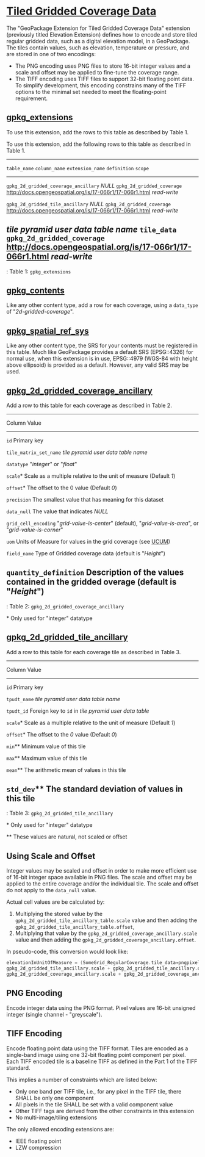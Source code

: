 # [Tiled Gridded Coverage Data](http://docs.opengeospatial.org/is/17-066r1/17-066r1.html)

The \"GeoPackage Extension for Tiled Gridded Coverage Data" extension
(previously titled Elevation Extension) defines how to encode and store
tiled regular gridded data, such as a digital elevation model, in a
GeoPackage. The tiles contain values, such as elevation, temperature or
pressure, and are stored in one of two encodings:

-   The PNG encoding uses PNG files to store 16-bit integer values and a
    scale and offset may be applied to fine-tune the coverage range.
-   The TIFF encoding uses TIFF files to support 32-bit floating point
    data. To simplify development, this encoding constrains many of the
    TIFF options to the minimal set needed to meet the floating-point
    requirement.

## [gpkg_extensions](http://docs.opengeospatial.org/is/17-066r1/17-066r1.html#gpkg_extensions)

To use this extension, add the rows to this table as described by Table
1.

To use this extension, add the following rows to this table as described
in Table 1.

  ---------------------------------------------------------------------------------------------------------------------------------------------------------------
  `table_name`                           `column_name`   `extension_name`             `definition`                                                 `scope`
  -------------------------------------- --------------- ---------------------------- ------------------------------------------------------------ --------------
  `gpkg_2d_gridded_coverage_ancillary`   *NULL*          `gpkg_2d_gridded_coverage`   <http://docs.opengeospatial.org/is/17-066r1/17-066r1.html>   *read-write*

  `gpkg_2d_gridded_tile_ancillary`       *NULL*          `gpkg_2d_gridded_coverage`   <http://docs.opengeospatial.org/is/17-066r1/17-066r1.html>   *read-write*

  *tile pyramid user data table name*    `tile_data`     `gpkg_2d_gridded_coverage`   <http://docs.opengeospatial.org/is/17-066r1/17-066r1.html>   *read-write*
  ---------------------------------------------------------------------------------------------------------------------------------------------------------------

  : Table 1: `gpkg_extensions`

## [gpkg_contents](http://docs.opengeospatial.org/is/17-066r1/17-066r1.html#gpkg_contents)

Like any other content type, add a row for each coverage, using a
`data_type` of \"*2d-gridded-coverage*\".

## [gpkg_spatial_ref_sys](http://docs.opengeospatial.org/is/17-066r1/17-066r1.html#gpkg_spatial_ref_sys)

Like any other content type, the SRS for your contents must be
registered in this table. Much like GeoPackage provides a default SRS
(EPSG::4326) for normal use, when this extension is in use, EPSG::4979
(WGS-84 with height above ellipsoid) is provided as a default. However,
any valid SRS may be used.

## [gpkg_2d_gridded_coverage_ancillary](http://docs.opengeospatial.org/is/17-066r1/17-066r1.html#coverage-ancillary)

Add a row to this table for each coverage as described in Table 2.

  ---------------------------------------------------------------------------------
  Column                   Value
  ------------------------ --------------------------------------------------------
  `id`                     Primary key

  `tile_matrix_set_name`   *tile pyramid user data table name*

  `datatype`               \"*integer*\" or \"*float*\"

  `scale`\*                Scale as a multiple relative to the unit of measure
                           (Default *1*)

  `offset`\*               The offset to the 0 value (Default *0*)

  `precision`              The smallest value that has meaning for this dataset

  `data_null`              The value that indicates *NULL*

  `grid_cell_encoding`     \"*grid-value-is-center*\" (default),
                           \"*grid-value-is-area*\", or \"*grid-value-is-corner*\"

  `uom`                    Units of Measure for values in the grid coverage (see
                           [UCUM](http://unitsofmeasure.org/ucum.html))

  `field_name`             Type of Gridded coverage data (default is \"*Height*\")

  `quantity_definition`    Description of the values contained in the gridded
                           overage (default is \"*Height*\")
  ---------------------------------------------------------------------------------

  : Table 2: `gpkg_2d_gridded_coverage_ancillary`

\* Only used for \"integer\" datatype

## [gpkg_2d_gridded_tile_ancillary](http://docs.opengeospatial.org/is/17-066r1/17-066r1.html#_tile_ancillary)

Add a row to this table for each coverage tile as described in Table 3.

  ------------------------------------------------------------------------
  Column          Value
  --------------- --------------------------------------------------------
  `id`            Primary key

  `tpudt_name`    *tile pyramid user data table name*

  `tpudt_id`      Foreign key to `id` in *tile pyramid user data table*

  `scale`\*       Scale as a multiple relative to the unit of measure
                  (Default *1*)

  `offset`\*      The offset to the *0* value (Default *0*)

  `min`\*\*       Minimum value of this tile

  `max`\*\*       Maximum value of this tile

  `mean`\*\*      The arithmetic mean of values in this tile

  `std_dev`\*\*   The standard deviation of values in this tile
  ------------------------------------------------------------------------

  : Table 3: `gpkg_2d_gridded_tile_ancillary`

\* Only used for \"integer\" datatype

\*\* These values are natural, not scaled or offset

## Using Scale and Offset

Integer values may be scaled and offset in order to make more efficient
use of 16-bit integer space available in PNG files. The scale and offset
may be applied to the entire coverage and/or the individual tile. The
scale and offset do not apply to the `data_null` value.

Actual cell values are be calculated by:

1.  Multiplying the stored value by the
    `gpkg_2d_gridded_tile_ancillary_table.scale` value and then adding
    the `gpkg_2d_gridded_tile_ancillary_table.offset`,
2.  Multiplying that value by the
    `gpkg_2d_gridded_coverage_ancillary.scale` value and then adding the
    `gpkg_2d_gridded_coverage_ancillary.offset`.

In pseudo-code, this conversion would look like:

``` c
elevationInUnitOfMeasure = (SomeGrid_RegularCoverage.tile_data→pngpixels[i] *
gpkg_2d_gridded_tile_ancillary.scale + gpkg_2d_gridded_tile_ancillary.offset) *
gpkg_2d_gridded_coverage_ancillary.scale + gpkg_2d_gridded_coverage_ancillary.offset;
```

## PNG Encoding

Encode integer data using the PNG format. Pixel values are 16-bit
unsigned integer (single channel - \"greyscale\").

## TIFF Encoding

Encode floating point data using the TIFF format. Tiles are encoded as a
single-band image using one 32-bit floating point component per pixel.
Each TIFF encoded tile is a baseline TIFF as defined in the Part 1 of
the TIFF standard.

This implies a number of constraints which are listed below:

-   Only one band per TIFF tile, i.e., for any pixel in the TIFF tile,
    there SHALL be only one component
-   All pixels in the tile SHALL be set with a valid component value
-   Other TIFF tags are derived from the other constraints in this
    extension
-   No multi-image/tiling extensions

The only allowed encoding extensions are:

-   IEEE floating point
-   LZW compression
